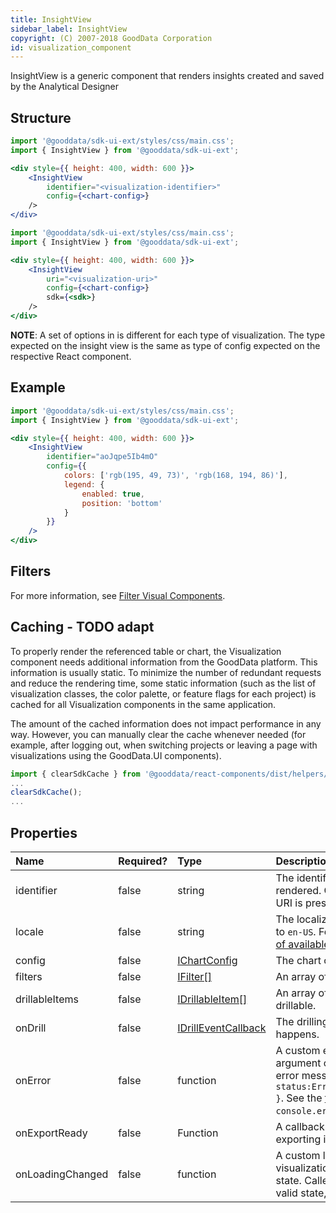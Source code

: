 ```yaml
---
title: InsightView
sidebar_label: InsightView
copyright: (C) 2007-2018 GoodData Corporation
id: visualization_component
---
```


InsightView is a generic component that renders insights created and saved by the Analytical Designer

## Structure

```jsx
import '@gooddata/sdk-ui-ext/styles/css/main.css';
import { InsightView } from '@gooddata/sdk-ui-ext';

<div style={{ height: 400, width: 600 }}>
    <InsightView
        identifier="<visualization-identifier>"
        config={<chart-config>}
    />
</div>
```

```jsx
import '@gooddata/sdk-ui-ext/styles/css/main.css';
import { InsightView } from '@gooddata/sdk-ui-ext';

<div style={{ height: 400, width: 600 }}>
    <InsightView
        uri="<visualization-uri>"
        config={<chart-config>}
        sdk={<sdk>}
    />
</div>
```
**NOTE**: A set of options in <chart-config> is different for each type of visualization. The type expected on the
insight view is the same as type of config expected on the respective React component.

## Example

```jsx
import '@gooddata/sdk-ui-ext/styles/css/main.css';
import { InsightView } from '@gooddata/sdk-ui-ext';

<div style={{ height: 400, width: 600 }}>
    <InsightView
        identifier="aoJqpe5Ib4mO"
        config={{
            colors: ['rgb(195, 49, 73)', 'rgb(168, 194, 86)'],
            legend: {
                enabled: true,
                position: 'bottom'
            }
        }}
    />
</div>
```

## Filters

For more information, see [Filter Visual Components](30_tips__filter_visual_components.md).

## Caching - TODO adapt

To properly render the referenced table or chart, the Visualization component needs additional information from the GoodData platform. This information is usually static. To minimize the number of redundant requests and reduce the rendering time, some static information (such as the list of visualization classes, the color palette, or feature flags for each project) is cached for all Visualization components in the same application.

The amount of the cached information does not impact performance in any way. However, you can manually clear the cache whenever needed (for example, after logging out, when switching projects or leaving a page with visualizations using the GoodData.UI components).

```javascript
import { clearSdkCache } from '@gooddata/react-components/dist/helpers/sdkCache';
...
clearSdkCache();
...
```

## Properties

| Name | Required? | Type | Description |
| :--- | :--- | :--- | :--- |
| identifier | false | string | The identifier of the visualization to be rendered. Can be omitted if the visualization URI is present. |
| locale | false | string | The localization of the visualization. Defaults to `en-US`. For other languages, see the [full list of available localizations](https://github.com/gooddata/gooddata-ui-sdk/blob/master/libs/sdk-ui/src/base/localization/Locale.ts). |
| config  | false | [IChartConfig](15_props__chart_config.md) | The chart configuration object |
| filters | false | [IFilter[]](30_tips__filter_visual_components.md) | An array of filter definitions |
| drillableItems | false | [IDrillableItem[]](15_props__drillable_item.md) | An array of points and attribute values to be drillable. |
| onDrill | false | [IDrillEventCallback](15_props__on_drill.md) | The drilling event catcher. Called when drilling happens. |
| onError | false | function | A custom error handler. Called with the argument containing the state and original error message, for example: `{ status:ErrorStates.BAD_REQUEST,error: {...} }`. See the [full list of error states](https://github.com/gooddata/gooddata-ui-sdk/blob/master/libs/sdk-ui/src/base/errors/GoodDataSdkError.ts). Defaults to `console.error`.|
| onExportReady | false | Function | A callback when the component is ready for exporting its data |
| onLoadingChanged | false | function | A custom loading handler. Called when a visualization changes to/from the loading state. Called with the argument denoting a valid state, for example: `{ isLoading:false}`. |
